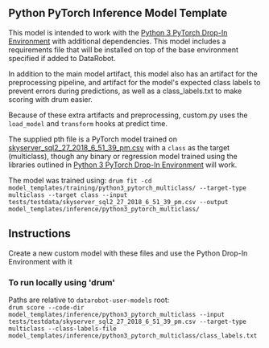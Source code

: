 ## Python PyTorch Inference Model Template
This model is intended to work with the [Python 3 PyTorch Drop-In Environment](../../../public_dropin_environments/python3_pytorch/)
with additional dependencies.  This model includes a requirements file that will be installed
on top of the base environment specified if added to DataRobot.

In addition to the main model artifact, this model also has an artifact for the preprocessing pipeline,
and artifact for the model's expected class labels to prevent errors during predictions, as well as a class_labels.txt
to make scoring with drum easier.

Because of these extra artifacts and preprocessing, custom.py uses the `load_model` and `transform` hooks
at predict time.

The supplied pth file is a PyTorch model trained on [skyserver_sql2_27_2018_6_51_39_pm.csv](../../../tests/testdata/skyserver_sql2_27_2018_6_51_39_pm.csv)
with a `class` as the target (multiclass), though any binary or regression model trained using the libraries
outlined in [Python 3 PyTorch Drop-In Environment](../../../public_dropin_environments/python3_pytorch/) will work.

The model was trained using:
`drum fit -cd model_templates/training/python3_pytorch_multiclass/ --target-type multiclass --target class --input tests/testdata/skyserver_sql2_27_2018_6_51_39_pm.csv --output model_templates/inference/python3_pytorch_multiclass/`

## Instructions
Create a new custom model with these files and use the Python Drop-In Environment with it

### To run locally using 'drum'
Paths are relative to `datarobot-user-models` root:  
`drum score --code-dir model_templates/inference/python3_pytorch_multiclass --input tests/testdata/skyserver_sql2_27_2018_6_51_39_pm.csv --target-type multiclass --class-labels-file model_templates/inference/python3_pytorch_multiclass/class_labels.txt`